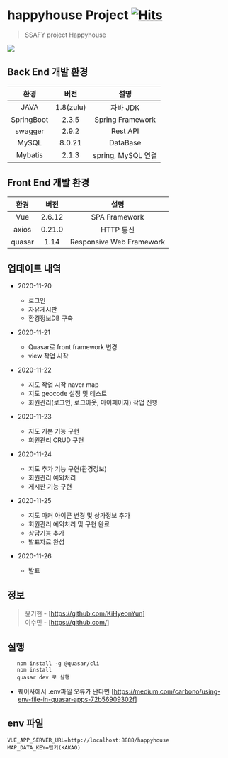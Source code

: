 # happyhouse Project [![Hits](https://hits.seeyoufarm.com/api/count/incr/badge.svg?url=https%3A%2F%2Fgithub.com%2FKiHyeonYun%2Fhappyhouse&count_bg=%2379C83D&title_bg=%23424542&icon=pepsi.svg&icon_color=%23E7E7E7&title=hits&edge_flat=false)](https://hits.seeyoufarm.com)

> SSAFY project Happyhouse

![](../header.png)



## Back End 개발 환경

|환경|버전|설명|
|:---:|:---:|:---:|
|JAVA |1.8(zulu)|자바 JDK|
|SpringBoot |2.3.5|Spring Framework|
|swagger|2.9.2|Rest API|
|MySQL|8.0.21|DataBase|
|Mybatis|2.1.3|spring, MySQL 연결|


## Front End 개발 환경

|환경|버전|설명|
|:---:|:---:|:---:|
|Vue|2.6.12|SPA Framework|
|axios|0.21.0|HTTP 통신|
|quasar|1.14|Responsive Web Framework|



## 업데이트 내역
* 2020-11-20
    * 로그인
    * 자유게시판
    * 환경정보DB 구축

* 2020-11-21
    * Quasar로 front framework 변경
    * view 작업 시작
    
* 2020-11-22
    * 지도 작업 시작 naver map
    * 지도 geocode 설정 및 테스트
    * 회원관리(로그인, 로그아웃, 마이페이지) 작업 진행
    
* 2020-11-23
    * 지도 기본 기능 구현
    * 회원관리 CRUD 구현
    
* 2020-11-24
    * 지도 추가 기능 구현(환경정보)
    * 회원관리 예외처리
    * 게시판 기능 구현
    
* 2020-11-25
    * 지도 마커 아이콘 변경 및 상가정보 추가
    * 회원관리 예외처리 및 구현 완료
    * 상담기능 추가
    * 발표자료 완성
    
* 2020-11-26
    * 발표
    
## 정보
> 윤기현 - [https://github.com/KiHyeonYun] <br/>
> 이수민 - [https://github.com/] <br/>


## 실행
```
   npm install -g @quasar/cli
   npm install
   quasar dev 로 실행
```

   * 퀘이사에서 .env파일 오류가 난다면
  [https://medium.com/carbono/using-env-file-in-quasar-apps-72b56909302f]

## env 파일
   ```
   VUE_APP_SERVER_URL=http://localhost:8888/happyhouse
   MAP_DATA_KEY=맵키(KAKAO)
   ```
